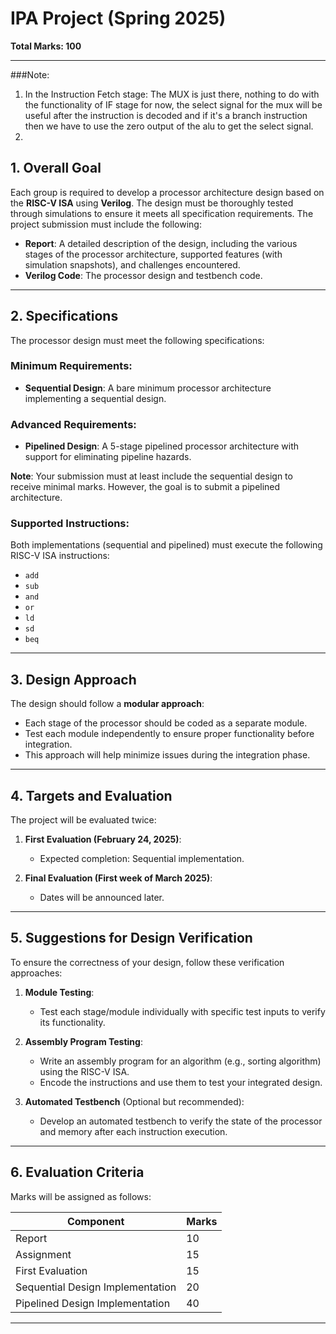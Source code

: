 # IPA Project (Spring 2025)

**Total Marks: 100**  

---

###Note:
1. In the Instruction Fetch stage:
      The MUX is just there, nothing to do with the functionality of IF stage for now, the select signal for the mux will be useful after the instruction is decoded and if it's a branch instruction then we have to use the zero output of the alu to get the select signal.
2. 

## 1. Overall Goal

Each group is required to develop a processor architecture design based on the **RISC-V ISA** using **Verilog**. The design must be thoroughly tested through simulations to ensure it meets all specification requirements. The project submission must include the following:

- **Report**: A detailed description of the design, including the various stages of the processor architecture, supported features (with simulation snapshots), and challenges encountered.
- **Verilog Code**: The processor design and testbench code.

---

## 2. Specifications

The processor design must meet the following specifications:

### Minimum Requirements:
- **Sequential Design**: A bare minimum processor architecture implementing a sequential design.

### Advanced Requirements:
- **Pipelined Design**: A 5-stage pipelined processor architecture with support for eliminating pipeline hazards.

**Note**: Your submission must at least include the sequential design to receive minimal marks. However, the goal is to submit a pipelined architecture.

### Supported Instructions:
Both implementations (sequential and pipelined) must execute the following RISC-V ISA instructions:
- `add`
- `sub`
- `and`
- `or`
- `ld`
- `sd`
- `beq`

---

## 3. Design Approach

The design should follow a **modular approach**:
- Each stage of the processor should be coded as a separate module.
- Test each module independently to ensure proper functionality before integration.
- This approach will help minimize issues during the integration phase.

---

## 4. Targets and Evaluation

The project will be evaluated twice:

1. **First Evaluation (February 24, 2025)**:
   - Expected completion: Sequential implementation.

2. **Final Evaluation (First week of March 2025)**:
   - Dates will be announced later.

---

## 5. Suggestions for Design Verification

To ensure the correctness of your design, follow these verification approaches:

1. **Module Testing**:
   - Test each stage/module individually with specific test inputs to verify its functionality.

2. **Assembly Program Testing**:
   - Write an assembly program for an algorithm (e.g., sorting algorithm) using the RISC-V ISA.
   - Encode the instructions and use them to test your integrated design.

3. **Automated Testbench** (Optional but recommended):
   - Develop an automated testbench to verify the state of the processor and memory after each instruction execution.

---

## 6. Evaluation Criteria

Marks will be assigned as follows:

| **Component**                     | **Marks** |
|------------------------------------|-----------|
| Report                             | 10        |
| Assignment                         | 15        |
| First Evaluation                   | 15        |
| Sequential Design Implementation   | 20        |
| Pipelined Design Implementation    | 40        |

---
